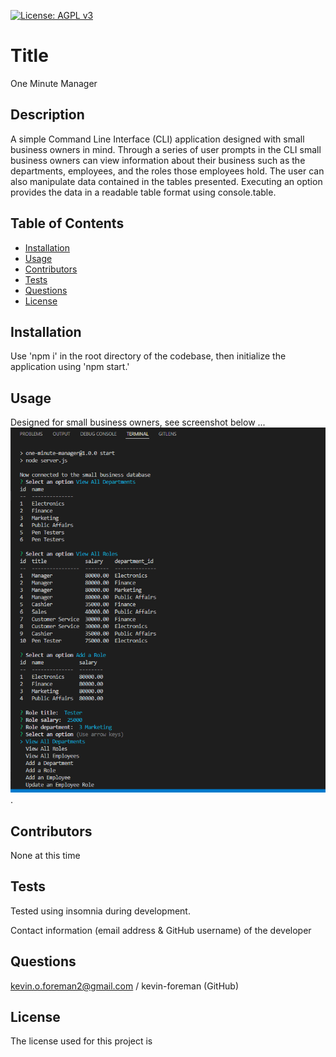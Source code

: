 

[![License: AGPL v3](https://img.shields.io/badge/License-AGPL_v3-blue.svg)](https://www.gnu.org/licenses/agpl-3.0)


# Title
One Minute Manager

## Description
A simple Command Line Interface (CLI) application designed with small business owners in mind. Through a series of user prompts in the CLI small business owners can view information about their business such as the departments, employees, and the roles those employees hold. The user can also manipulate data contained in the tables presented. Executing an option provides the data in a readable table format using console.table.

## Table of Contents
* [Installation](#installation)
* [Usage](#usage)
* [Contributors](#contributors)
* [Tests](#tests)
* [Questions](#questions)
* [License](#license) 

## Installation
Use 'npm i' in the root directory of the codebase, then initialize the application using 'npm start.'

## Usage
Designed for small business owners, see screenshot below ... ![alt text](assets/images/screenshot.png).

## Contributors
None at this time

## Tests
Tested using insomnia during development.

Contact information (email address & GitHub username) of the developer
## Questions
kevin.o.foreman2@gmail.com / kevin-foreman (GitHub)

## License

The license used for this project is 


